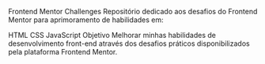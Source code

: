 Frontend Mentor Challenges
Repositório dedicado aos desafios do Frontend Mentor para aprimoramento de habilidades em:

HTML
CSS
JavaScript
Objetivo
Melhorar minhas habilidades de desenvolvimento front-end através dos desafios práticos disponibilizados pela plataforma Frontend Mentor.
